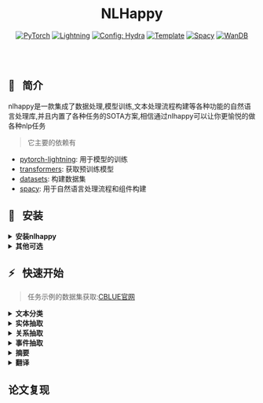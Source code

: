 
<div align='center'>

# NLHappy
<a href="https://pytorch.org/get-started/locally/"><img alt="PyTorch" src="https://img.shields.io/badge/PyTorch-ee4c2c?logo=pytorch&logoColor=white"></a>
<a href="https://pytorchlightning.ai/"><img alt="Lightning" src="https://img.shields.io/badge/-Lightning-792ee5?logo=pytorchlightning&logoColor=white"></a>
<a href="https://hydra.cc/"><img alt="Config: Hydra" src="https://img.shields.io/badge/Config-Hydra-89b8cd"></a>
<a href="https://github.com/ashleve/lightning-hydra-template"><img alt="Template" src="https://img.shields.io/badge/-Lightning--Hydra--Template-017F2F?style=flat&logo=github&labelColor=gray"></a>
<a href="https://spacy.io/"><img alt="Spacy" src="https://img.shields.io/badge/component-%20Spacy-blue"></a>
<a href="https://wandb.ai/"><img alt="WanDB" src="https://img.shields.io/badge/Log-WanDB-brightgreen"></a>
</div>
<br><br>

## 📌&nbsp;&nbsp; 简介

nlhappy是一款集成了数据处理,模型训练,文本处理流程构建等各种功能的自然语言处理库,并且内置了各种任务的SOTA方案,相信通过nlhappy可以让你更愉悦的做各种nlp任务
> 它主要的依赖有
- [pytorch-lightning](https://pytorch-lightning.readthedocs.io/en/latest/): 用于模型的训练
- [transformers](https://huggingface.co/docs/transformers/index): 获取预训练模型
- [datasets](https://huggingface.co/docs/datasets/index): 构建数据集
- [spacy](https://spacy.io/usage): 用于自然语言处理流程和组件构建


## 🚀&nbsp;&nbsp; 安装
<details>
<summary><b>安装nlhappy</b></summary>

> 推荐先去[pytorch官网](https://pytorch.org/get-started/locally/)安装pytorch和对应cuda
```bash
# pip 安装
pip install --upgrade pip
pip install --upgrade nlhappy
```
</details>

<details>
<summary><b>其他可选</b></summary>

> 推荐安装wandb用于可视化训练日志
- 注册: https://wandb.ai/
- 获取认证: https://wandb.ai/authorize
- 登陆:
```bash
wandb login
```
模型训练开始后去[官网](https://wandb.ai/)查看训练实况
</details>




## ⚡&nbsp;&nbsp; 快速开始

> 任务示例的数据集获取:[CBLUE官网](https://tianchi.aliyun.com/dataset/dataDetail?dataId=95414)

<details>
<summary><b>文本分类</b></summary>

> 制作数据集
```python
from nlhappy.datamodules import TextClassificationDataModule
from nlhappy.utils.make_dataset import DatasetDict, Dataset
import srsly

# CBLUE短文本分类数据集CHIP-CTC为例

# 查看数据集格式
example = TextClassificationDataModule.show_one_example()
# example : {'label': '新闻', 'text': '怎么给这个图片添加超级链接呢？'}

# 制作数据集
train_data = list(srsly.read_json('assets/CHIP-CTC/CHIP-CTC_train.json'))
val_data = list(srsly.read_json('assets/CHIP-CTC/CHIP-CTC_dev.json'))
def convert_to_dataset(data):
    dataset = {'text':[], 'label':[]}
    for d in data:
        dataset['text'].append(d['text'])
        dataset['label'].append(d['label'])
    return Dataset.from_dict(dataset)
train_ds = convert_to_dataset(train_data)
val_ds = convert_to_dataset(val_data)
dataset_dict = DatasetDict({'train':train_ds, 'validation':val_ds})

# 保存数据集, datasets为nlhappy默认数据集路径
dataset_dict.save_to_disk('./datasets/CHIP-CTC')
```
> 训练模型

- 命令行或bash脚本,方便快捷
```
nlhappy \
datamodule=text_classification \
datamodule.dataset=TNEWS \
# huffingface的预训练模型都会支持
datamodule.plm=hfl/chinese-roberta-wwm-ext \ 
datamodule.batch_size=32 \
model=bert_tc \
model.lr=3e-5 \
seed=1234 \
trainer=default
# 默认为单gpu 0号显卡训练,可以通过以下方式修改显卡
# trainer.devices=[1]
# 单卡半精度训练
# trainer.precision=16
# 使用wandb记录日志
# logger=wandb
# 多卡训练
# trainer=ddp trainer.devices=4
```

> 模型预测
```python
from nlhappy.models import BertTextClassification
# 加载训练的checkpoint
ckpt = 'logs/path/***.ckpt'
model = BertTextClassification.load_from_ckeckpoint(ckpt)
text = '研究开始前30天内，接受过其他临床方案治疗；'
scores = model.predict(text=text, device='cpu')
# 转为onnx模型
model.to_onnx('path/tc.onnx')
model.tokenizer.save_pretrained('path/tokenizer')
```
</details>

<details>
<summary><b>实体抽取</b></summary>

nlhappy支持正常,嵌套和非连续的实体抽取任务,下面以可以解决嵌套任务的模型globalpointer为例
> 制作数据集
```python
# CBLUE实体识别数据集CMeEE
from nlhappy.datamodules import EntityExtractionDataModule
from nlhappy.models.entity_extraction import GlobalPointerForEntityExtraction
from nlhappy.utils.make_dataset import Dataset, DatasetDict
import srsly

#查看数据集格式
example = EntityExtractionDataModule.show_one_example()
# example : {"text":"这是一个长颈鹿","entities":[{"indexes":[4,5,6],"label":"动物", "text":"长颈鹿"}]}

# 根据格式制作数据集
train_data = list(srsly.read_json('assets/CMeEE/CMeEE_train.json'))
val_data = list(srsly.read_json('assets/CMeEE/CMeEE_dev.json'))
def convert_to_dataset(data):
    ds = {'text':[],'entities':[]}
    for d in data:
        ents = []
        ds['text'].append(d['text'])
        for e in d['entities']:
            if len(e['entity'])>0:
                ent = {}
                ent['text'] = e['entity']
                ent['indexes'] = [idx for idx in range(len(e['entity']))]
                ent['text'] = e['entity']
                ent['label'] = e['type']
                ents.append(ent)
        ds['entities'].append(ents)
    return Dataset.from_dict(ds) 
train_ds = convert_to_dataset(train_data)
val_ds = convert_to_dataset(val_data)
dataset_dict = DatasetDict({'train':train_ds, 'validation':val_ds})
dataset_dict.save_to_disk('./datasets/CMeEE')


```
> 训练模型

- 编写训练脚本
```bash
nlhappy \
datamodule=entity_extraction \
datamodule.dataset=CMeEE \
datamodule.plm=hfl/chinese-roberta-wwm-ext \
datamodule.batch_size=16 \
model=globalpointer \
model.lr=3e-5 \
seed=123
# 默认trainer为单卡训练
trainer=default

# 多卡
# trainer=ddp \
# trainer.devices=4 \
# trainer.precision=16 #半精度

# 如果安装了wandb则可以使用wandb
# logger=wandb 
```

> 模型推理

```python
from nlhappy.models import GlobalPointer
ckpt = 'logs/path/***.ckpt'
model = GlobalPointer.load_from_ckeckpoint(ckpt)
ents = model.predcit('文本')

# 转为onnx模型,进行后续部署
model.to_onnx('path/tc.onnx')
model.tokenizer.save_pretrained('path/tokenizer')
```
</details>

<details>
<summary><b>关系抽取</b></summary>
TODO
</details>

<details>
<summary><b>事件抽取</b></summary>
TODO
</details>

<details>
<summary><b>摘要</b></summary>
TODO
</details>

<details>
<summary><b>翻译</b></summary>
TODO
</details>


## 论文复现